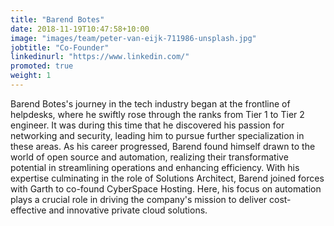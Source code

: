 ```yaml
---
title: "Barend Botes"
date: 2018-11-19T10:47:58+10:00
image: "images/team/peter-van-eijk-711986-unsplash.jpg"
jobtitle: "Co-Founder"
linkedinurl: "https://www.linkedin.com/"
promoted: true
weight: 1
---
```


Barend Botes's journey in the tech industry began at the frontline of helpdesks, where he swiftly rose through the ranks from Tier 1 to Tier 2 engineer. It was during this time that he discovered his passion for networking and security, leading him to pursue further specialization in these areas. As his career progressed, Barend found himself drawn to the world of open source and automation, realizing their transformative potential in streamlining operations and enhancing efficiency. With his expertise culminating in the role of Solutions Architect, Barend joined forces with Garth to co-found CyberSpace Hosting. Here, his focus on automation plays a crucial role in driving the company's mission to deliver cost-effective and innovative private cloud solutions.
